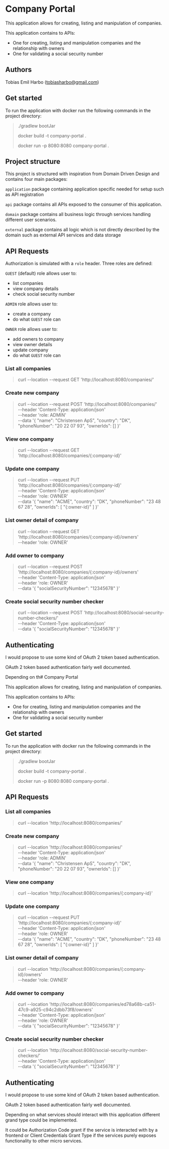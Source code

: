 # Company Portal

This application allows for creating, listing and manipulation of companies.

This application contains to APIs:
- One for creating, listing and manipulation companies and the relationship with owners
- One for validating a social security number

## Authors
Tobias Emil Harbo (tobiasharbo@gmail.com)

## Get started
To run the application with docker run the following commands in the project directory:

> ./gradlew bootJar
>
> docker build -t company-portal . 
> 
> docker run -p 8080:8080 company-portal .

## Project structure
This project is structured with inspiration from Domain Driven Design and contains four main packages:

`application` package containing application specific needed for setup such as API registration

`api` package contains all APIs exposed to the consumer of this application. 

`domain` package contains all business logic through services handling different user scenarios.

`external` package contains all logic which is not directly described by the domain such as external API services and data storage

## API Requests

Authorization is simulated with a `role` header. Three roles are defined:

`GUEST` (default) role allows user to:
- list companies
- view company details
- check social security number

`ADMIN` role allows user to:
- create a company
- do what `GUEST` role can

`OWNER` role allows user to:
- add owners to company
- view owner details
- update company
- do what `GUEST` role can

### List all companies
> curl --location --request GET 'http://localhost:8080/companies/'

### Create new company
> curl --location --request POST 'http://localhost:8080/companies/' \
> --header 'Content-Type: application/json' \
> --header 'role: ADMIN' \
> --data '{
"name": "Christensen ApS",
"country": "DK",
"phoneNumber": "20 22 07 93",
"ownerIds": []
> }'

### View one company
> curl --location --request GET 'http://localhost:8080/companies/{:company-id}'

### Update one company
> curl --location --request PUT 'http://localhost:8080/companies/{:company-id}' \
> --header 'Content-Type: application/json' \
> --header 'role: OWNER' \
> --data '{
"name": "ACME",
"country": "DK",
"phoneNumber": "23 48 67 28",
"ownerIds": [
"{:owner-id}"
]
> }'

### List owner detail of company
> curl --location --request GET 'http://localhost:8080/companies/{:company-id}/owners' \
> --header 'role: OWNER'

### Add owner to company
> curl --location --request POST 'http://localhost:8080/companies/{:company-id}/owners' \
> --header 'Content-Type: application/json' \
> --header 'role: OWNER' \
> --data '{
"socialSecurityNumber": "12345678"
> }'

### Create social security number checker
> curl --location --request POST 'http://localhost:8080/social-security-number-checkers/' \
> --header 'Content-Type: application/json' \
> --data '{
"socialSecurityNumber": "12345678"
> }'

## Authenticating
I would propose to use some kind of OAuth 2 token based authentication.

OAuth 2 token based authentication fairly well documented.

Depending on th# Company Portal

This application allows for creating, listing and manipulation of companies.

This application contains to APIs:
- One for creating, listing and manipulation companies and the relationship with owners
- One for validating a social security number

## Get started
To run the application with docker run the following commands in the project directory:

> ./gradlew bootJar
>
> docker build -t company-portal .
>
> docker run -p 8080:8080 company-portal .



## API Requests

### List all companies
> curl --location 'http://localhost:8080/companies/'

### Create new company
> curl --location 'http://localhost:8080/companies/' \
> --header 'Content-Type: application/json' \
> --header 'role: ADMIN' \
> --data '{
"name": "Christensen ApS",
"country": "DK",
"phoneNumber": "20 22 07 93",
"ownerIds": []
> }'

### View one company
> curl --location 'http://localhost:8080/companies/{:company-id}'

### Update one company
> curl --location --request PUT 'http://localhost:8080/companies/{:company-id}' \
> --header 'Content-Type: application/json' \
> --header 'role: OWNER' \
> --data '{
"name": "ACME",
"country": "DK",
"phoneNumber": "23 48 67 28",
"ownerIds": [
"{:owner-id}"
]
> }'

### List owner detail of company
> curl --location 'http://localhost:8080/companies/{:company-id}/owners' \
> --header 'role: OWNER'

### Add owner to company
> curl --location 'http://localhost:8080/companies/ed78a68b-ca51-47c9-a925-c94c2dbb73f8/owners' \
> --header 'Content-Type: application/json' \
> --header 'role: OWNER' \
> --data '{
"socialSecurityNumber": "12345678"
> }'

### Create social security number checker
> curl --location 'http://localhost:8080/social-security-number-checkers/' \
> --header 'Content-Type: application/json' \
> --data '{
"socialSecurityNumber": "12345678"
> }'

## Authenticating
I would propose to use some kind of OAuth 2 token based authentication.

OAuth 2 token based authentication fairly well documented.

Depending on what services should interact with this application different grand type could be implemented.

It could be Authorization Code grant if the service is interacted with by a frontend or Client Credentials Grant Type if the services purely exposes functionality to other micro services.